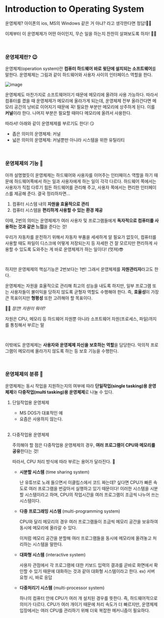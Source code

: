 # Introduction to Operating System

운영체제? 아이폰의 ios, MS의 Windows 같은 거 아냐? 라고 생각한다면 정답!🙆‍♀️ 

이제부터 이 운영체제가 어떤 아이인지, 무슨 일을 하는지 찬찬히 살펴보도록 하자! 🤸‍♀️

<br>

### 운영체제란? 😉

운영체제(operation system)란 **컴퓨터 하드웨어 바로 윗단에 설치되는 소프트웨어**를 말한다. 운영체제는 그림과 같이 하드웨어와 사용자 사이의 인터페이스 역할을 한다. 

![image](https://user-images.githubusercontent.com/62419307/98820506-971b8680-2471-11eb-8959-be9e042508f1.png)

운영체제도 마찬가지로 소프트웨어이기 때문에 메모리에 올려야 사용 가능하다. 따라서 컴퓨터를 켰을 때 운영체제가 메모리에 올라가게 되는데, 운영체제 전부 올라간다면 메모리 공간의 낭비로 이어지기 때문에 꼭! 필요한 부분만 메모리에 상주하게 된다. 이를 **커널**이라 한다. 나머지 부분은 필요할 때마다 메모리에 올려서 사용한다.

따라서! 아래와 같이 운영체제를 부르기도 한다! 😏

+ 좁은 의미의 운영체제: 커널
+ 넓은 의미의 운영체제: 커널뿐만 아니라 시스템을 위한 유틸리티

<br>

### 운영체제의 기능 🦾

아까 설명했듯이 운영체제는 하드웨어와 사용자를 이어주는 인터페이스 역할을 하기 때문에 하드웨어쪽에서 하는 일과 사용자에게 하는 일이 각각 다르다. 하드웨어 쪽에서는 사용자가 직접 다루기 힘든 하드웨어를 관리해 주고, 사용자 쪽에서는 편리한 인터페이스를 제공해 준다. 결국 정리하자면...

1. 컴퓨터 시스템 내의 **자원을 효율적으로 관리**
2. 컴퓨터 시스템을 **편리하게 사용할 수 있는 환경 제공**

이때, 2번의 의미는 운영체제가 여러 사용자 및 프로그램들에게 **독자적으로 컴퓨터를 사용하는 것과 같은 느낌**을 준다는 것!

우리가 자동차를 운전하기 위해서 자동차 부품을 세세하게 알 필요가 없듯이, 컴퓨터를 사용할 때도 파일이 디스크에 어떻게 저장되는지 등 자세한 건 잘 모르지만 편리하게 사용할 수 있도록 도와주는 게 바로 운영체제가 하는 일이다! (멋져)😎

<br>

하지만 운영체제의 핵심기능은 2번보다는 1번! 그래서 운영체제를 **자원관리자**라고도 한다. 

운영체제는 자원을 효율적으로 관리해 최고의 성능을 내도록 하지만, 일부 프로그램 또는 사용자들이 불이익을 당하지 않도록 균형자 역할도 수행해야 한다. 즉, **효율성**이 가장 큰 목표이지만 **형평성** 또한 고려해야 할 목표이다.

🙋‍♀️ *잠깐! 자원이 뭐야?*

자원은 CPU, 메모리 등 하드웨어 자원뿐 아니라 소프트웨어 자원(프로세스, 파일)까지를 통칭해서 부르는 말

<br>

이밖에도 운영체제는 **사용자와 운영체제 자신을 보호하는 역할**을 담당한다. 악의적 프로그램이 메모리에 올라가지 않도록 하는 등 보호 기능을 수행한다.

<br>

### 운영체제의 분류 👀

운영체제는 동시 작업을 지원하는지의 여부에 따라 **단일작업(single tasking)용 운영체제**와 **다중작업(multi tasking)용 운영체제**로 나눌 수 있다.

1. 단일작업용 운영체제

   + MS DOS가 대표적인 예
   + 요즘은 사용하지 않는다.

   <br>

2. 다중작업용 운영체제

   주의해야 할 점은 다중작업용 운영체제의 경우, **여러 프로그램이 CPU와 메모리를 공유**한다는 것! 

   따라서, CPU 처리 방식에 따라 부르는 용어가 달라진다. 🧐

   + **시분할 시스템** (time sharing system)

     난 유튜브로 노래 들으면서 이클립스에서 코드 짜는데? 싶다면 CPU가 빠른 속도로 여러 프로그램을 번갈아서 실행하고 있기 때문이다! 이러한 시스템을 시분할 시스템이라고 하며, CPU의 작업시간을 여러 프로그램이 조금씩 나누어 쓰는 시스템이다.

   + **다중 프로그래밍 시스템** (multi-programming system)

     CPU와 달리 메모리의 경우 여러 프로그램들이 조금씩 메모리 공간을 보유하여 동시에 메모리에 올라갈 수 있다.

     이처럼 메모리 공간을 분할해 여러 프로그램들을 동시에 메모리에 올려놓고 처리하는 시스템을 말한다.

   + **대화형 시스템** (interactive system)

     사용자 관점에서 각 프로그램에 대한 키보드 입력의 결과를 곧바로 화면에서 확인할 수 있기 때문에 대화하는 것과 같아 대화형 시스템이라고 한다. ex) 서버 요청 시, 바로 응답

   + **다중처리기 시스템** (multi-processor system)

     하나의 컴퓨터 안에 CPU가 여러 개 설치된 경우를 뜻한다. 즉, 하드웨어적으로 의미가 다르다. CPU가 여러 개이기 때문에 처리 속도가 더 빠르지만, 운영체제 입장에서는 여러 CPU를 관리하기 위해 더욱 복잡한 메커니즘이 필요하다.

   

   

   

   